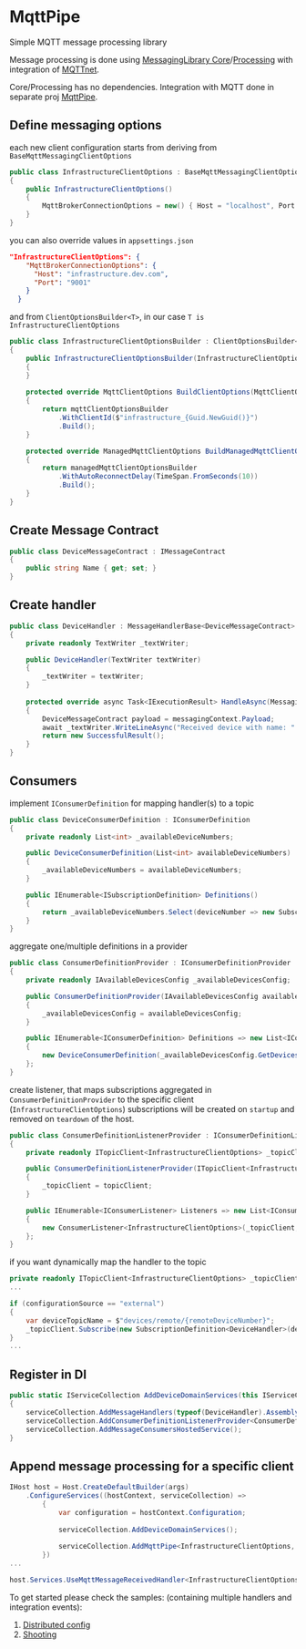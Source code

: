 # MqttPipe
Simple MQTT message processing library

Message processing is done using [MessagingLibrary Core](https://github.com/ohurskyi/MQTT/tree/main/src/MessagingLibrary.Core)/[Processing](https://github.com/ohurskyi/MQTT/tree/main/src/MessagingLibrary.Processing) with integration of [MQTTnet](https://github.com/chkr1011/MQTTnet).

Core/Processing has no dependencies. Integration with MQTT done in separate proj [MqttPipe](https://github.com/ohurskyi/MQTT/tree/main/src/MqttPipe).

## Define messaging options
each new client configuration starts from deriving from ```BaseMqttMessagingClientOptions```
```csharp
public class InfrastructureClientOptions : BaseMqttMessagingClientOptions
{
    public InfrastructureClientOptions()
    {
        MqttBrokerConnectionOptions = new() { Host = "localhost", Port = 1883 };
    }
}
```

you can also override values in ```appsettings.json```
```json
"InfrastructureClientOptions": {
    "MqttBrokerConnectionOptions": {
      "Host": "infrastructure.dev.com",
      "Port": "9001"
    }
  }
```

and from ```ClientOptionsBuilder<T>```, in our case ```T is InfrastructureClientOptions```
```csharp
public class InfrastructureClientOptionsBuilder : ClientOptionsBuilder<InfrastructureClientOptions>
{
    public InfrastructureClientOptionsBuilder(InfrastructureClientOptions clientOptions) : base(clientOptions)
    {
    }
    
    protected override MqttClientOptions BuildClientOptions(MqttClientOptionsBuilder mqttClientOptionsBuilder)
    {
        return mqttClientOptionsBuilder
            .WithClientId($"infrastructure_{Guid.NewGuid()}")
            .Build();
    }

    protected override ManagedMqttClientOptions BuildManagedMqttClientOptions(ManagedMqttClientOptionsBuilder managedMqttClientOptionsBuilder)
    {
        return managedMqttClientOptionsBuilder
            .WithAutoReconnectDelay(TimeSpan.FromSeconds(10))
            .Build();
    }
}
```

## Create Message Contract
```csharp
public class DeviceMessageContract : IMessageContract
{
    public string Name { get; set; }
}
```

## Create handler
```csharp
public class DeviceHandler : MessageHandlerBase<DeviceMessageContract>
{
    private readonly TextWriter _textWriter;

    public DeviceHandler(TextWriter textWriter)
    {
        _textWriter = textWriter;
    }
    
    protected override async Task<IExecutionResult> HandleAsync(MessagingContext<DeviceMessageContract> messagingContext)
    {
        DeviceMessageContract payload = messagingContext.Payload;
        await _textWriter.WriteLineAsync("Received device with name: " + payload.Name);
        return new SuccessfulResult();
    }
}
```

## Consumers
implement ```IConsumerDefinition``` for mapping handler(s) to a topic
```csharp
public class DeviceConsumerDefinition : IConsumerDefinition
{
    private readonly List<int> _availableDeviceNumbers;

    public DeviceConsumerDefinition(List<int> availableDeviceNumbers)
    {
        _availableDeviceNumbers = availableDeviceNumbers;
    }

    public IEnumerable<ISubscriptionDefinition> Definitions()
    {
        return _availableDeviceNumbers.Select(deviceNumber => new SubscriptionDefinition<DeviceHandler>($"device/{deviceNumber}"));
    }
}
```
aggregate one/multiple definitions in a provider
```csharp
public class ConsumerDefinitionProvider : IConsumerDefinitionProvider
{
    private readonly IAvailableDevicesConfig _availableDevicesConfig;

    public ConsumerDefinitionProvider(IAvailableDevicesConfig availableDevicesConfig)
    {
        _availableDevicesConfig = availableDevicesConfig;
    }

    public IEnumerable<IConsumerDefinition> Definitions => new List<IConsumerDefinition>
    {
        new DeviceConsumerDefinition(_availableDevicesConfig.GetDevices())
    };
}
```
create listener, that maps subscriptions aggregated in ```ConsumerDefinitionProvider``` to the specific client (```InfrastructureClientOptions```)
subscriptions will be created on ``startup`` and removed on ``teardown`` of the host.
```csharp
public class ConsumerDefinitionListenerProvider : IConsumerDefinitionListenerProvider
{
    private readonly ITopicClient<InfrastructureClientOptions> _topicClient;

    public ConsumerDefinitionListenerProvider(ITopicClient<InfrastructureClientOptions> topicClient)
    {
        _topicClient = topicClient;
    }

    public IEnumerable<IConsumerListener> Listeners => new List<IConsumerListener>
    {
        new ConsumerListener<InfrastructureClientOptions>(_topicClient, new ConsumerDefinitionProvider())
    };
}
```
if you want dynamically map the handler to the topic
```csharp
private readonly ITopicClient<InfrastructureClientOptions> _topicClient;
...

if (configurationSource == "external")
{
    var deviceTopicName = $"devices/remote/{remoteDeviceNumber}";
    _topicClient.Subscribe(new SubscriptionDefinition<DeviceHandler>(deviceTopicName));
}
...
```

## Register in DI
```csharp
public static IServiceCollection AddDeviceDomainServices(this IServiceCollection serviceCollection)
{
    serviceCollection.AddMessageHandlers(typeof(DeviceHandler).Assembly);
    serviceCollection.AddConsumerDefinitionListenerProvider<ConsumerDefinitionListenerProvider>();
    serviceCollection.AddMessageConsumersHostedService();
}
```
## Append message processing for a specific client
```csharp
IHost host = Host.CreateDefaultBuilder(args)
    .ConfigureServices((hostContext, serviceCollection) =>
        {
            var configuration = hostContext.Configuration;
           
            serviceCollection.AddDeviceDomainServices();
            
            serviceCollection.AddMqttPipe<InfrastructureClientOptions, InfrastructureClientOptionsBuilder>(configuration);
        })
...

host.Services.UseMqttMessageReceivedHandler<InfrastructureClientOptions>();
```

To get started please check the samples: (containing multiple handlers and integration events): 
1. [Distributed config](https://github.com/ohurskyi/MQTT/tree/main/samples/distributedconfiguration) 
2. [Shooting](https://github.com/ohurskyi/MQTT/tree/main/samples/drawing)
